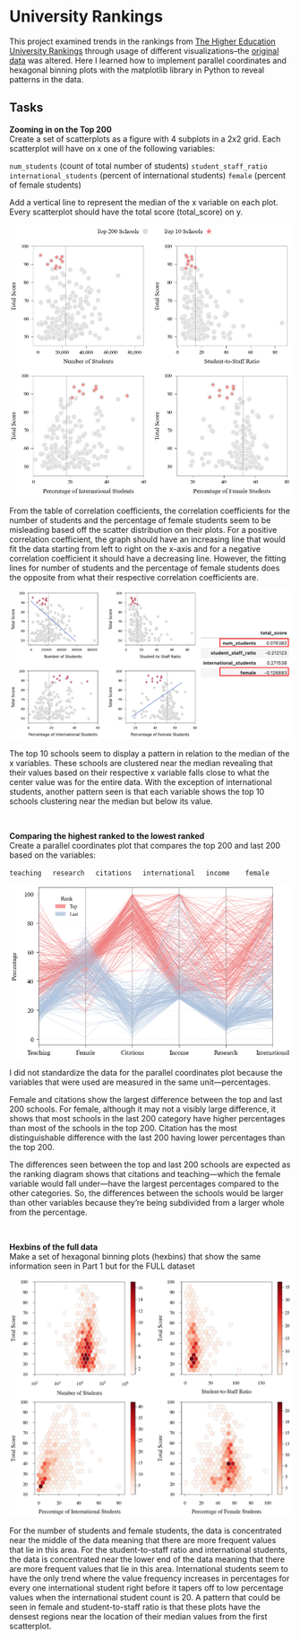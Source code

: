 # University Rankings

This project examined trends in the rankings from [The Higher Education University Rankings](https://www.timeshighereducation.com/world-university-rankings/2016/world-ranking/detailed) through usage of different visualizations–the [original data](https://www.kaggle.com/datasets/mylesoneill/world-university-rankings) was altered.  Here I learned how to implement parallel coordinates and hexagonal binning plots with the matplotlib library in Python to reveal patterns in the data.

## Tasks

**Zooming in on the Top 200** <br>
Create a set of scatterplots as a figure with 4 subplots in a 2x2 grid. Each scatterplot will have on x one of the following variables:

`num_students` (count of total number of students)
`student_staff_ratio`
`international_students` (percent of international students)
`female` (percent of female students)

Add a vertical line to represent the median of the x variable on each plot. Every scatterplot should have the total score (total_score) on y.

![](scatter.png)

From the table of correlation coefficients, the correlation coefficients for the number of students and the percentage of female students seem to be misleading based off the
scatter distribution on their plots. For a positive correlation coefficient, the graph should have an increasing line that would fit the data starting from left to right on the x-axis and for a negative correlation coefficient it should have a decreasing line. However, the fitting lines for number of students and the percentage of female students does the opposite from what their respective correlation coefficients are.

![sc](Image.png)

The top 10 schools seem to display a pattern in relation to the median of the x variables.  These schools are clustered near the median revealing that their values based on their respective x variable falls close to what the center value was for the entire data.  With the exception of international students, another pattern seen is that each variable shows the top 10 schools clustering near the median but below its value.

<br> 

**Comparing the highest ranked to the lowest ranked** <br>
Create a parallel coordinates plot that compares the top 200 and last 200 based on the variables:

`teaching` &nbsp;&nbsp;&nbsp; `research` &nbsp;&nbsp;&nbsp; `citations` &nbsp;&nbsp;&nbsp;
`international` &nbsp;&nbsp;&nbsp; `income` &nbsp;&nbsp;&nbsp;&nbsp;&nbsp; `female`


![](parallel.png)

I did not standardize the data for the parallel coordinates plot because the variables
that were used are measured in the same unit—percentages.

Female and citations show the largest difference between the top and last 200 schools.
For female, although it may not a visibly large difference, it shows that most schools in
the last 200 category have higher percentages than most of the schools in the top 200.
Citation has the most distinguishable difference with the last 200 having lower
percentages than the top 200.

The differences seen between the top and last 200 schools are expected as the ranking
diagram shows that citations and teaching—which the female variable would fall
under—have the largest percentages compared to the other categories. So, the
differences between the schools would be larger than other variables because they’re
being subdivided from a larger whole from the percentage.

<br>

**Hexbins of the full data** <br>
Make a set of hexagonal binning plots (hexbins) that show the same information seen in Part 1 but for the FULL dataset 

![](hex.png)

For the number of students and female students, the data is concentrated near the
middle of the data meaning that there are more frequent values that lie in this area. For
the student-to-staff ratio and international students, the data is concentrated near the
lower end of the data meaning that there are more frequent values that lie in this area.
International students seem to have the only trend where the value frequency increases
in percentages for every one international student right before it tapers off to low
percentage values when the international student count is 20. A pattern that could be
seen in female and student-to-staff ratio is that these plots have the densest regions
near the location of their median values from the first scatterplot.
